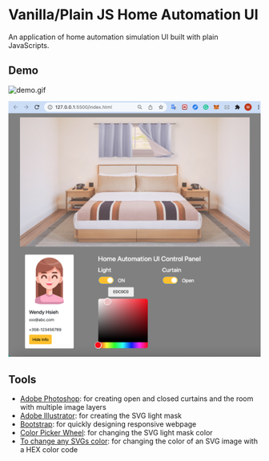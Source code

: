 # Vanilla/Plain JS Home Automation UI

An application of home automation simulation UI built with plain JavaScripts.

## Demo

![demo.gif](./img/demo.gif)

![ScreenShot.png](./img/ScreenShot.png)

## Tools

- [Adobe Photoshop](https://www.adobe.com/products/photoshop.html): for creating open and closed curtains and the room with multiple image layers
- [Adobe Illustrator](https://www.adobe.com/products/illustrator.html): for creating the SVG light mask
- [Bootstrap](https://getbootstrap.com/): for quickly designing responsive webpage
- [Color Picker Wheel](https://github.com/web-padawan/vanilla-colorful): for changing the SVG light mask color
- [To change any SVGs color](https://stackoverflow.com/questions/22252472/how-to-change-the-color-of-an-svg-element): for changing the color of an SVG image with a HEX color code